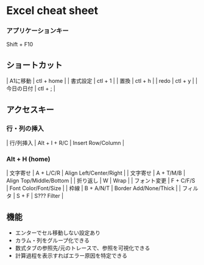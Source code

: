 # Excel cheat sheet

### アプリケーションキー

Shift + F10

## ショートカット

| A1に移動   | ctl + home |
| 書式設定   | ctl + 1    |
| 置換       | ctl + h    |
| redo       | ctl + y    |
| 今日の日付 | ctl + ;    |

## アクセスキー

### 行・列の挿入

| 行/列挿入    | Alt + I + R/C       | Insert Row/Column       |

### Alt + H (home)

| 文字寄せ     | A + L/C/R | Align Left/Center/Right |
| 文字寄せ     | A + T/M/B | Align Top/Middle/Bottom |
| 折り返し     | W         | Wrap                    |
| フォント変更 | F + C/F/S | Font Color/Font/Size    |
| 枠線         | B + A/N/T | Border Add/None/Thick   |
| フィルタ     | S + F     | S??? Filter             |


## 機能

- エンターでセル移動しない設定あり
- カラム・列をグループ化できる
- 数式タブの参照先/元のトレースで、参照を可視化できる
- 計算過程を表示すればエラー原因を特定できる

